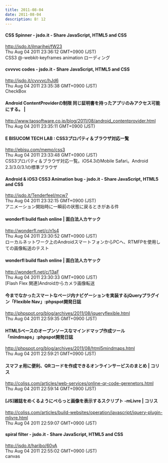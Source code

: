 ```yaml
---
title: 2011-08-04
date: 2011-08-04
description: B! 12
---
```


#### CSS Spinner - jsdo.it - Share JavaScript, HTML5 and CSS
http://jsdo.it/ilmarihei/fW23<br>
Thu Aug 04 2011 23:36:12 GMT+0900 (JST)<br>
CSS3 @-webkit-keyframes animation ローディング


#### cvvvvc codes - jsdo.it - Share JavaScript, HTML5 and CSS
http://jsdo.it/cvvvvc/hJd6<br>
Thu Aug 04 2011 23:35:38 GMT+0900 (JST)<br>
CheckBox


#### Android ContentProviderの制限 同じ証明書を持ったアプリのみアクセス可能にする。 | 
http://www.taosoftware.co.jp/blog/2011/08/android_contentprovider.html<br>
Thu Aug 04 2011 23:35:11 GMT+0900 (JST)<br>


#### E BISUCOM TECH LAB : CSS3プロパティ＆ブラウザ対応一覧
http://ebisu.com/memo/css3<br>
Thu Aug 04 2011 23:33:48 GMT+0900 (JST)<br>
CSS3プロパティ＆ブラウザ対応一覧。iOS4.3のMobile Safari。Android 2.3/3.0/3.1の標準ブラウザ


#### Android & iOS3 CSS3 Animation bug - jsdo.it - Share JavaScript, HTML5 and CSS
http://jsdo.it/Tenderfeel/mcw7<br>
Thu Aug 04 2011 23:32:15 GMT+0900 (JST)<br>
アニメーション開始時に一瞬前の状態に戻るときがある件


#### wonderfl build flash online | 面白法人カヤック
http://wonderfl.net/c/n1s4<br>
Thu Aug 04 2011 23:30:52 GMT+0900 (JST)<br>
ローカルネットワーク上のAndroidスマートフォンからPCへ、RTMFPを使用しての画像転送のテスト


#### wonderfl build flash online | 面白法人カヤック
http://wonderfl.net/c/13aF<br>
Thu Aug 04 2011 23:30:33 GMT+0900 (JST)<br>
[Flash Flex 関連]Androidからカメラ画像転送


#### 今までなかったスマートなページ内ナビゲーションを実装するjQueryプラグイン「Flexible Nav」:phpspot開発日誌
http://phpspot.org/blog/archives/2011/08/jqueryflexible.html<br>
Thu Aug 04 2011 22:59:35 GMT+0900 (JST)<br>


#### HTML5ベースのオープンソースなマインドマップ作成ツール「mindmaps」:phpspot開発日誌
http://phpspot.org/blog/archives/2011/08/html5mindmaps.html<br>
Thu Aug 04 2011 22:59:21 GMT+0900 (JST)<br>


####   スマフォ用に便利、QRコードを作成できるオンラインサービスのまとめ | コリス
http://coliss.com/articles/web-services/online-qr-code-gerenetors.html<br>
Thu Aug 04 2011 22:59:14 GMT+0900 (JST)<br>


####   [JS]雑誌をめくるようにぺらっと画像を表示するスクリプト -mLivre | コリス
http://coliss.com/articles/build-websites/operation/javascript/jquery-plugin-mlivre.html<br>
Thu Aug 04 2011 22:59:07 GMT+0900 (JST)<br>


#### spiral filter - jsdo.it - Share JavaScript, HTML5 and CSS
http://jsdo.it/haribo/60vA<br>
Thu Aug 04 2011 22:55:02 GMT+0900 (JST)<br>
canvas


